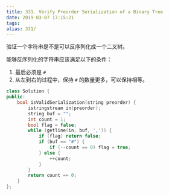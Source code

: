 ```yaml
---
title: 331. Verify Preorder Serialization of a Binary Tree
date: 2019-03-07 17:15:21
tags:
alias: 331/
---
```


验证一个字符串是不是可以反序列化成一个二叉树。

<!--more-->

能够反序列化的字符串应该满足以下的条件：

1. 最后必须是 `#`
2. 从左到右的过程中，保持 `#` 的数量更多，可以保持相等。

```cpp
class Solution {
public:
    bool isValidSerialization(string preorder) {
        istringstream in(preorder);
        string buf = "";
        int count = 1;
        bool flag = false;
        while (getline(in, buf, ',')) {
            if (flag) return false;
            if (buf == "#") {
                if (--count == 0) flag = true;
            } else {
                ++count;
            }
        }
        return count == 0;
    }
};
```
